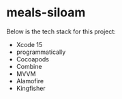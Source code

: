 # meals-siloam

Below is the tech stack for this project:
- Xcode 15
- programmatically
- Cocoapods
- Combine
- MVVM
- Alamofire
- Kingfisher

